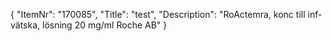{
  "ItemNr": "170085",
  "Title": "test",
  "Description": "RoActemra, konc till inf-vätska, lösning 20 mg/ml Roche AB"
}